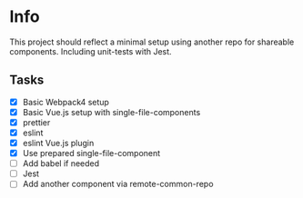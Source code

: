 # Info
This project should reflect a minimal setup using another repo for shareable components. Including unit-tests with Jest.

## Tasks
- [x] Basic Webpack4 setup
- [x] Basic Vue.js setup with single-file-components
- [x] prettier
- [x] eslint
- [x] eslint Vue.js plugin
- [x] Use prepared single-file-component
- [ ] Add babel if needed
- [ ] Jest
- [ ] Add another component via remote-common-repo
